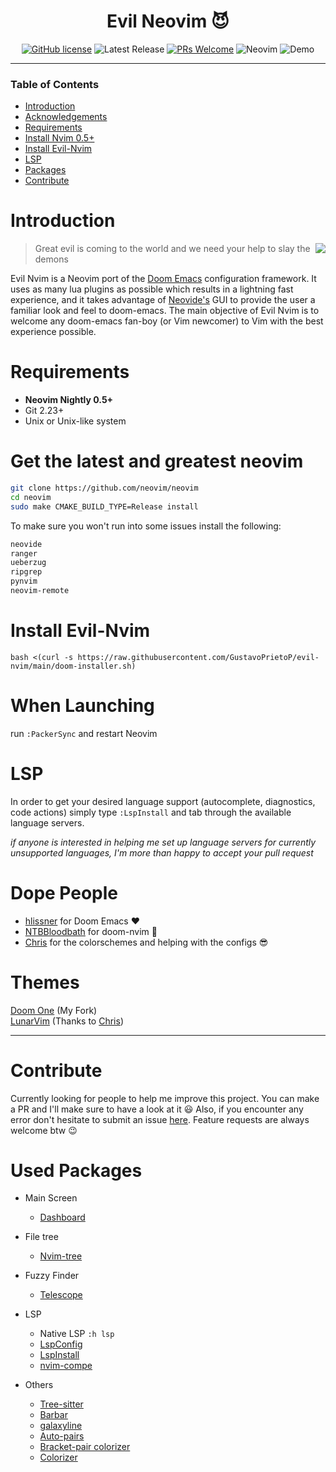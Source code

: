 <div align="center">

# Evil Neovim :smiling_imp:
[![GitHub license](https://img.shields.io/github/license/GustavoPrietoP/Evil-Nvim)](https://github.com/GustavoPrietoP/Evil-Nvim/main/LICENSE)
![Latest Release](https://img.shields.io/github/v/release/GustavoPrietoP/Evil-nvim?include_prereleases&style=flat-square)
[![PRs Welcome](https://img.shields.io/badge/Pr's-welcome-pink.svg?style=flat-square)](http://makeapullrequest.com)
![Neovim](https://img.shields.io/badge/Neovim-0.5-57A143?style=flat-square&logo=neovim)
![Demo](https://raw.githubusercontent.com/GustavoPrietoP/neovim/main/screenshot/demo.png)

</div>

---

### Table of Contents

- [Introduction](#introduction)
- [Acknowledgements](#dope-people)
- [Requirements](#requirements)
- [Install Nvim 0.5+](#get-the-latest-and-greatest-neovim)
- [Install Evil-Nvim](#install-evil-nvim)
- [LSP](#lsp)
- [Packages](#used-packages)
- [Contribute](#contribute)

# Introduction

<a href="http://ultravioletbat.deviantart.com/art/Yay-Evil-111710573">
  <img src="https://raw.githubusercontent.com/hlissner/doom-emacs/screenshots/cacochan.png" align="right" />
</a>
</h1>

> Great evil is coming to the world and we need your help to slay the demons 

Evil Nvim is a Neovim port of the [Doom Emacs](https://github.com/hlissner/doom-emacs) configuration framework.
It uses as many lua plugins as possible which results in a lightning fast experience, and it takes advantage of [Neovide's](https://github.com/Kethku/neovide) GUI to provide the user a familiar look and feel to doom-emacs. The main objective of Evil Nvim is to welcome any doom-emacs fan-boy (or Vim newcomer) to Vim with the best experience possible.

# Requirements
- **Neovim Nightly 0.5+**
- Git 2.23+
- Unix or Unix-like system

# Get the latest and greatest neovim

```bash
git clone https://github.com/neovim/neovim
cd neovim
sudo make CMAKE_BUILD_TYPE=Release install
```
To make sure you won't run into some issues install the following:
``` bash
neovide
ranger
ueberzug
ripgrep
pynvim
neovim-remote
```
# Install Evil-Nvim
```
bash <(curl -s https://raw.githubusercontent.com/GustavoPrietoP/evil-nvim/main/doom-installer.sh)
```

# When Launching
run `:PackerSync` and restart Neovim

# LSP
In order to get your desired language support (autocomplete, diagnostics, code actions) simply type `:LspInstall` and tab through the  available language servers.

*if anyone is interested in helping me set up language servers for currently unsupported languages, I'm more than happy to accept your pull request*

# Dope People
- [hlissner](https://github.com/hlissner) for Doom Emacs :heart:
- [NTBBloodbath](https://github.com/NTBBloodbath) for doom-nvim :purple_heart:
- [Chris](https://github.com/ChristianChiarulli) for the colorschemes and helping with the configs :sunglasses:
# Themes 
[Doom One](https://github.com/GustavoPrietoP/doom-one.vim) (My Fork) \
[LunarVim](https://github.com/ChristianChiarulli/nvcode-color-schemes.vim) (Thanks to [Chris](http://github.com/ChristianChiarulli))

---
# Contribute
Currently looking for people to help me improve this project. You can make a PR and I'll make sure to have a look at it :smiley: Also, if you encounter any error don't hesitate to submit an issue [here](https://github.com/GustavoPrietoP/evil-nvim/issues). Feature requests are always welcome btw :wink:

# Used Packages
- Main Screen
  - [Dashboard](https://github.com/glepnir/dashboard-nvim)

- File tree
  - [Nvim-tree](https://github.com/kyazdani42/nvim-tree.lua)

- Fuzzy Finder
  - [Telescope](https://github.com/nvim-telescope/telescope.nvim)

- LSP
  - Native LSP `:h lsp`
  - [LspConfig](https://github.com/neovim/nvim-lspconfig)
  - [LspInstall](https://github.com/kabouzeid/nvim-lspinstall)
  - [nvim-compe](https://github.com/hrsh7th/nvim-compe)
- Others
  - [Tree-sitter](https://github.com/nvim-treesitter/nvim-treesitter)
  - [Barbar](https://github.com/romgrk/barbar.nvim)
  - [galaxyline](https://github.com/glepnir/galaxyline.nvim)
  - [Auto-pairs](https://github.com/windwp/nvim-autopairs)
  - [Bracket-pair colorizer](https://github.com/GustavoPrietoP/nvim-ts-rainbow)
  - [Colorizer](https://github.com/norcalli/nvim-colorizer.lua)
